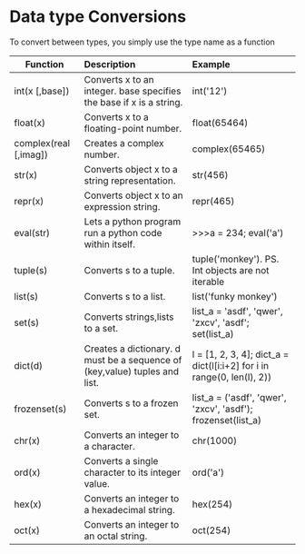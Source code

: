 # Data type Conversions
To convert between types, you simply use the type name as a function

|**Function**|**Description**|**Example**|
|----|:----|:----|
|int(x [,base])|Converts x to an integer. base specifies the base if x is a string.|int('12')|
|float(x)|Converts x to a floating-point number.|float(65464)|
|complex(real [,imag])|Creates a complex number.|complex(65465)|
|str(x)|Converts object x to a string representation.|str(456)|
|repr(x)|Converts object x to an expression string.|repr(465)|
|eval(str)|Lets a python program run a python code within itself.|>>>a = 234; eval('a')|
|tuple(s)|Converts s to a tuple.|tuple('monkey'). PS. Int objects are not iterable|
|list(s)|Converts s to a list.|list('funky monkey')|
|set(s)|Converts strings,lists to a set.|list_a = 'asdf', 'qwer', 'zxcv', 'asdf'; set(list_a)|
|dict(d)|Creates a dictionary. d must be a sequence of (key,value) tuples and list.|l = [1, 2, 3, 4]; dict_a = dict(l[i:i+2] for i in range(0, len(l), 2))|
|frozenset(s)|Converts s to a frozen set.|list_a = ('asdf', 'qwer', 'zxcv', 'asdf'); frozenset(list_a)|
|chr(x)|Converts an integer to a character.|chr(1000)|
|ord(x)|Converts a single character to its integer value.|ord('a')|
|hex(x)|Converts an integer to a hexadecimal string.|hex(254)|
|oct(x)|Converts an integer to an octal string.|oct(254)|
